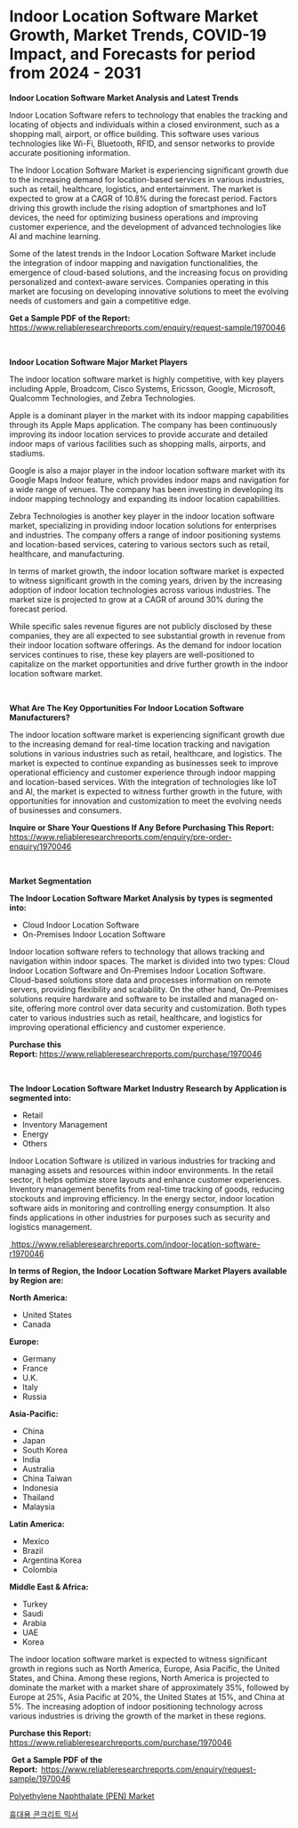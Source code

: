 <p><h1>Indoor Location Software Market Growth, Market Trends, COVID-19 Impact, and Forecasts for period from 2024 - 2031</h1></p><p><strong>Indoor Location Software Market Analysis and Latest Trends</strong></p>
<p><p>Indoor Location Software refers to technology that enables the tracking and locating of objects and individuals within a closed environment, such as a shopping mall, airport, or office building. This software uses various technologies like Wi-Fi, Bluetooth, RFID, and sensor networks to provide accurate positioning information.</p><p>The Indoor Location Software Market is experiencing significant growth due to the increasing demand for location-based services in various industries, such as retail, healthcare, logistics, and entertainment. The market is expected to grow at a CAGR of 10.8% during the forecast period. Factors driving this growth include the rising adoption of smartphones and IoT devices, the need for optimizing business operations and improving customer experience, and the development of advanced technologies like AI and machine learning.</p><p>Some of the latest trends in the Indoor Location Software Market include the integration of indoor mapping and navigation functionalities, the emergence of cloud-based solutions, and the increasing focus on providing personalized and context-aware services. Companies operating in this market are focusing on developing innovative solutions to meet the evolving needs of customers and gain a competitive edge.</p></p>
<p><strong>Get a Sample PDF of the Report:&nbsp;</strong> <a href="https://www.reliableresearchreports.com/enquiry/request-sample/1970046">https://www.reliableresearchreports.com/enquiry/request-sample/1970046</a></p>
<p>&nbsp;</p>
<p><strong>Indoor Location Software Major Market Players</strong></p>
<p><p>The indoor location software market is highly competitive, with key players including Apple, Broadcom, Cisco Systems, Ericsson, Google, Microsoft, Qualcomm Technologies, and Zebra Technologies. </p><p>Apple is a dominant player in the market with its indoor mapping capabilities through its Apple Maps application. The company has been continuously improving its indoor location services to provide accurate and detailed indoor maps of various facilities such as shopping malls, airports, and stadiums. </p><p>Google is also a major player in the indoor location software market with its Google Maps Indoor feature, which provides indoor maps and navigation for a wide range of venues. The company has been investing in developing its indoor mapping technology and expanding its indoor location capabilities.</p><p>Zebra Technologies is another key player in the indoor location software market, specializing in providing indoor location solutions for enterprises and industries. The company offers a range of indoor positioning systems and location-based services, catering to various sectors such as retail, healthcare, and manufacturing.</p><p>In terms of market growth, the indoor location software market is expected to witness significant growth in the coming years, driven by the increasing adoption of indoor location technologies across various industries. The market size is projected to grow at a CAGR of around 30% during the forecast period.</p><p>While specific sales revenue figures are not publicly disclosed by these companies, they are all expected to see substantial growth in revenue from their indoor location software offerings. As the demand for indoor location services continues to rise, these key players are well-positioned to capitalize on the market opportunities and drive further growth in the indoor location software market.</p></p>
<p>&nbsp;</p>
<p><strong>What Are The Key Opportunities For Indoor Location Software Manufacturers?</strong></p>
<p><p>The indoor location software market is experiencing significant growth due to the increasing demand for real-time location tracking and navigation solutions in various industries such as retail, healthcare, and logistics. The market is expected to continue expanding as businesses seek to improve operational efficiency and customer experience through indoor mapping and location-based services. With the integration of technologies like IoT and AI, the market is expected to witness further growth in the future, with opportunities for innovation and customization to meet the evolving needs of businesses and consumers.</p></p>
<p><strong>Inquire or Share Your Questions If Any Before Purchasing This Report:</strong> <a href="https://www.reliableresearchreports.com/enquiry/pre-order-enquiry/1970046">https://www.reliableresearchreports.com/enquiry/pre-order-enquiry/1970046</a></p>
<p>&nbsp;</p>
<p><strong>Market Segmentation</strong></p>
<p><strong>The Indoor Location Software Market Analysis by types is segmented into:</strong></p>
<p><ul><li>Cloud Indoor Location Software</li><li>On-Premises Indoor Location Software</li></ul></p>
<p><p>Indoor location software refers to technology that allows tracking and navigation within indoor spaces. The market is divided into two types: Cloud Indoor Location Software and On-Premises Indoor Location Software. Cloud-based solutions store data and processes information on remote servers, providing flexibility and scalability. On the other hand, On-Premises solutions require hardware and software to be installed and managed on-site, offering more control over data security and customization. Both types cater to various industries such as retail, healthcare, and logistics for improving operational efficiency and customer experience.</p></p>
<p><strong>Purchase this Report:&nbsp;</strong><a href="https://www.reliableresearchreports.com/purchase/1970046">https://www.reliableresearchreports.com/purchase/1970046</a></p>
<p>&nbsp;</p>
<p><strong>The Indoor Location Software Market Industry Research by Application is segmented into:</strong></p>
<p><ul><li>Retail</li><li>Inventory Management</li><li>Energy</li><li>Others</li></ul></p>
<p><p>Indoor Location Software is utilized in various industries for tracking and managing assets and resources within indoor environments. In the retail sector, it helps optimize store layouts and enhance customer experiences. Inventory management benefits from real-time tracking of goods, reducing stockouts and improving efficiency. In the energy sector, indoor location software aids in monitoring and controlling energy consumption. It also finds applications in other industries for purposes such as security and logistics management.</p></p>
<p><a href="https://www.reliableresearchreports.com/indoor-location-software-r1970046">&nbsp;https://www.reliableresearchreports.com/indoor-location-software-r1970046</a></p>
<p><strong>In terms of Region, the Indoor Location Software Market Players available by Region are:</strong></p>
<p>
    <p> <strong> North America: </strong>
        <ul>
            <li>United States</li>
            <li>Canada</li>
        </ul>
        </p> 
    <p> <strong> Europe: </strong>
        <ul>
            <li>Germany</li>
            <li>France</li>
            <li>U.K.</li>
            <li>Italy</li>
            <li>Russia</li>
        </ul>
        </p> 
    <p> <strong> Asia-Pacific: </strong>
        <ul>
            <li>China</li>
            <li>Japan</li>
            <li>South Korea</li>
            <li>India</li>
            <li>Australia</li>
            <li>China Taiwan</li>
            <li>Indonesia</li>
            <li>Thailand</li>
            <li>Malaysia</li>
        </ul>
        </p> 
    <p> <strong> Latin America: </strong>
        <ul>
            <li>Mexico</li>
            <li>Brazil</li>
            <li>Argentina Korea</li>
            <li>Colombia</li>
        </ul>
        </p> 
    <p> <strong> Middle East & Africa: </strong>
        <ul>
            <li>Turkey</li>
            <li>Saudi</li>
            <li>Arabia</li>
            <li>UAE</li>
            <li>Korea</li>
        </ul>
    </p>
    </p>
<p><p>The indoor location software market is expected to witness significant growth in regions such as North America, Europe, Asia Pacific, the United States, and China. Among these regions, North America is projected to dominate the market with a market share of approximately 35%, followed by Europe at 25%, Asia Pacific at 20%, the United States at 15%, and China at 5%. The increasing adoption of indoor positioning technology across various industries is driving the growth of the market in these regions.</p></p>
<p><strong>Purchase this Report: </strong><a href="https://www.reliableresearchreports.com/purchase/1970046">https://www.reliableresearchreports.com/purchase/1970046</a></p>
<p>&nbsp;<strong>Get a Sample PDF of the Report:&nbsp;&nbsp;</strong><a href="https://www.reliableresearchreports.com/enquiry/request-sample/1970046">https://www.reliableresearchreports.com/enquiry/request-sample/1970046</a></p>
<p><strong></strong></p>
<p><p><a href="https://issuu.com/reportprime-2/docs/polyethylene-naphthalate-pen-market-size-2030.pptx">Polyethylene Naphthalate (PEN) Market</a></p><p><a href="https://medium.com/@danieldobroiu20221/%ED%9C%B4%EB%8C%80%EC%9A%A9-%EC%BD%98%ED%81%AC%EB%A6%AC%ED%8A%B8-%EB%AF%B9%EC%84%9C-%EC%8B%9C%EC%9E%A5-%EB%8F%99%ED%96%A5-%EB%B0%8F-%EC%8B%9C%EC%9E%A5-%EB%B6%84%EC%84%9D%EC%9D%80-2024-2031%EB%85%84%EC%9D%84-%EC%9C%84%ED%95%B4-%EC%98%88%EC%B8%A1%EB%90%98%EC%97%88%EC%8A%B5%EB%8B%88%EB%8B%A4-8a2f9edff7f2">휴대용 콘크리트 믹서</a></p></p>